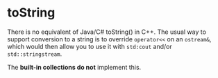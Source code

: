 # toString

There is no equivalent of Java/C# toString() in C++.  The usual way to support conversion to a string is to override `operator<<` on an `ostream&`, which would then allow you to use it with `std:cout` and/or `std::stringstream`.

The __built-in collections do not__ implement this.
